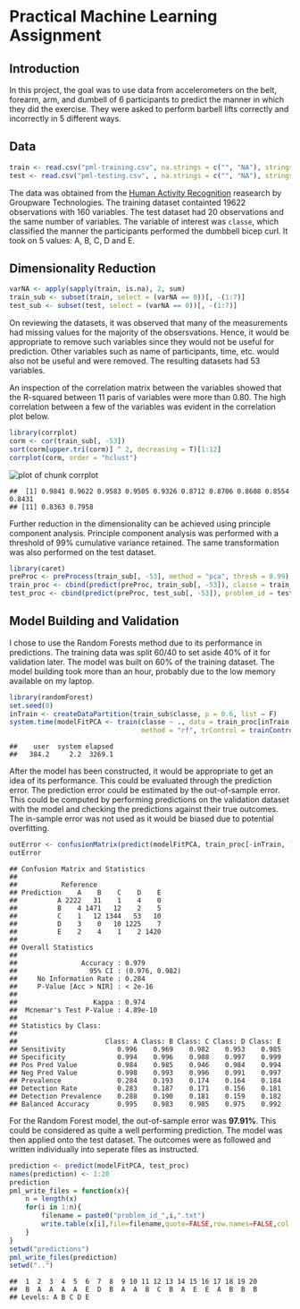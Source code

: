 

Practical Machine Learning Assignment
=====================================

## Introduction

In this project, the goal was to use data from accelerometers on the belt, forearm, arm, and dumbell
of 6 participants to predict the manner in which they did the exercise. 
They were asked to perform barbell lifts correctly and incorrectly in 5 different ways.

## Data


```r
train <- read.csv("pml-training.csv", na.strings = c("", "NA"), stringsAsFactors = F)
test <- read.csv("pml-testing.csv", , na.strings = c("", "NA"), stringsAsFactors = F)
```

The data was obtained from the [Human Activity Recognition](http://groupware.les.inf.puc-rio.br/har) 
reasearch by Groupware Technologies.
The training dataset containted 19622 observations with 160 variables.
The test dataset had 20 observations and the same number of variables.
The variable of interest was `classe`, which classified the manner the participants performed
the dumbbell bicep curl. It took on 5 values: A, B, C, D and E.

## Dimensionality Reduction


```r
varNA <- apply(sapply(train, is.na), 2, sum)
train_sub <- subset(train, select = (varNA == 0))[, -(1:7)]
test_sub <- subset(test, select = (varNA == 0))[, -(1:7)]
```

On reviewing the datasets, it was observed that many of the measurements had missing values
for the majority of the obsersvations. Hence, it would be appropriate to remove such variables 
since they would not be useful for prediction. 
Other variables such as name of participants, time, etc. would also not be useful and were removed. 
The resulting datasets had 53 variables.

An inspection of the correlation matrix between the variables showed that the R-squared
between 11 paris of variables were more than 0.80.
The high correlation between a few of the variables was evident in the correlation plot below.


```r
library(corrplot)
corm <- cor(train_sub[, -53])
sort(corm[upper.tri(corm)] ^ 2, decreasing = T)[1:12]
corrplot(corm, order = "hclust")
```

<img src="figure/corrplot.png" title="plot of chunk corrplot" alt="plot of chunk corrplot" style="display: block; margin: auto;" />

```
##  [1] 0.9841 0.9622 0.9583 0.9505 0.9326 0.8712 0.8706 0.8608 0.8554 0.8431
## [11] 0.8363 0.7958
```

Further reduction in the dimensionality can be achieved using principle component analysis.
Principle component analysis was performed with a threshold of 99% cumulative variance retained.
The same transformation was also performed on the test dataset.


```r
library(caret)
preProc <- preProcess(train_sub[, -53], method = "pca", thresh = 0.99)
train_proc <- cbind(predict(preProc, train_sub[, -53]), classe = train_sub$classe)
test_proc <- cbind(predict(preProc, test_sub[, -53]), problem_id = test_sub$problem_id)
```

## Model Building and Validation

I chose to use the Random Forests method due to its performance in predictions.
The training data was split 60/40 to set aside 40% of it for validation later.
The model was built on 60% of the training dataset.
The model building took more than an hour, probably due to the low memory available on my laptop.


```r
library(randomForest)
set.seed(0)
inTrain <- createDataPartition(train_sub$classe, p = 0.6, list = F)
system.time(modelFitPCA <- train(classe ~ ., data = train_proc[inTrain, ],
                                 method = "rf", trControl = trainControl(method = "cv"), prox = T))
```

```
##    user  system elapsed 
##   384.2     2.2  3269.1
```

After the model has been constructed, it would be appropriate to get an idea of its performance.
This could be evaluated through the prediction error.
The prediction error could be estimated by the out-of-sample error.
This could be computed by performing predictions on the validation dataset with the model
and checking the predictions against their true outcomes.
The in-sample error was not used as it would be biased due to potential overfitting.


```r
outError <- confusionMatrix(predict(modelFitPCA, train_proc[-inTrain, ]), train_proc[-inTrain, ]$classe)
outError
```

```
## Confusion Matrix and Statistics
## 
##           Reference
## Prediction    A    B    C    D    E
##          A 2222   31    1    4    0
##          B    4 1471   12    2    5
##          C    1   12 1344   53   10
##          D    3    0   10 1225    7
##          E    2    4    1    2 1420
## 
## Overall Statistics
##                                         
##                Accuracy : 0.979         
##                  95% CI : (0.976, 0.982)
##     No Information Rate : 0.284         
##     P-Value [Acc > NIR] : < 2e-16       
##                                         
##                   Kappa : 0.974         
##  Mcnemar's Test P-Value : 4.89e-10      
## 
## Statistics by Class:
## 
##                      Class: A Class: B Class: C Class: D Class: E
## Sensitivity             0.996    0.969    0.982    0.953    0.985
## Specificity             0.994    0.996    0.988    0.997    0.999
## Pos Pred Value          0.984    0.985    0.946    0.984    0.994
## Neg Pred Value          0.998    0.993    0.996    0.991    0.997
## Prevalence              0.284    0.193    0.174    0.164    0.184
## Detection Rate          0.283    0.187    0.171    0.156    0.181
## Detection Prevalence    0.288    0.190    0.181    0.159    0.182
## Balanced Accuracy       0.995    0.983    0.985    0.975    0.992
```

For the Random Forest model, the out-of-sample error was **97.91%**.
This could be considered as quite a well performing prediction.
The model was then applied onto the test dataset. The outcomes were as followed
and written individually into seperate files as instructed.


```r
prediction <- predict(modelFitPCA, test_proc)
names(prediction) <- 1:20
prediction
pml_write_files = function(x){
    n = length(x)
    for(i in 1:n){
        filename = paste0("problem_id_",i,".txt")
        write.table(x[i],file=filename,quote=FALSE,row.names=FALSE,col.names=FALSE)
    }
}
setwd("predictions")
pml_write_files(prediction)
setwd("..")
```

```
##  1  2  3  4  5  6  7  8  9 10 11 12 13 14 15 16 17 18 19 20 
##  B  A  A  A  A  E  D  B  A  A  B  C  B  A  E  E  A  B  B  B 
## Levels: A B C D E
```

